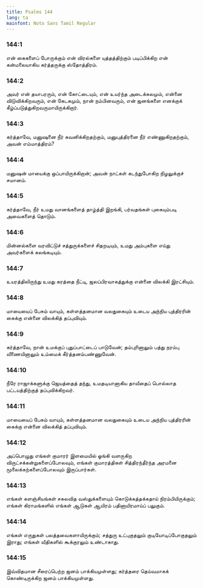 ```yaml
---
title: Psalms 144
lang: ta
mainfont: Noto Sans Tamil Regular
---
```


###  144:1

என் கைகளைப் போருக்கும் என் விரல்களை யுத்தத்திற்கும் படிப்பிக்கிற என் கன்மலையாகிய கர்த்தருக்கு ஸ்தோத்திரம்.

###  144:2

அவர் என் தயாபரரும், என் கோட்டையும், என் உயர்ந்த அடைக்கலமும், என்னை விடுவிக்கிறவரும், என் கேடகமும், நான் நம்பினவரும், என் ஜனங்களை எனக்குக் கீழ்ப்படுத்துகிறவருமாயிருக்கிறார்.

###  144:3

கர்த்தாவே, மனுஷனை நீர் கவனிக்கிறதற்கும், மனுபுத்திரனை நீர் எண்ணுகிறதற்கும், அவன் எம்மாத்திரம்?

###  144:4

மனுஷன் மாயைக்கு ஒப்பாயிருக்கிறான்; அவன் நாட்கள் கடந்துபோகிற நிழலுக்குச் சமானம்.

###  144:5

கர்த்தாவே, நீர் உமது வானங்களைத் தாழ்த்தி இறங்கி, பர்வதங்கள் புகையும்படி அவைகளைத் தொடும்.

###  144:6

மின்னல்களை வரவிட்டுச் சத்துருக்களைச் சிதறடியும், உமது அம்புகளை எய்து அவர்களைக் கலங்கடியும்.

###  144:7

உயரத்திலிருந்து உமது கரத்தை நீட்டி, ஜலப்பிரவாகத்துக்கு என்னை விலக்கி இரட்சியும்.

###  144:8

மாயையைப் பேசும் வாயும், கள்ளத்தனமான வலதுகையும் உடைய அந்நிய புத்திரரின் கைக்கு என்னை விலக்கித் தப்புவியும்.

###  144:9

கர்த்தாவே, நான் உமக்குப் புதுப்பாட்டைப் பாடுவேன்; தம்புரினாலும் பத்து நரம்பு வீணையினாலும் உம்மைக் கீர்த்தனம்பண்ணுவேன்.

###  144:10

நீரே ராஜாக்களுக்கு ஜெயத்தைத் தந்து, உமதடியானாகிய தாவீதைப் பொல்லாத பட்டயத்திற்குத் தப்புவிக்கிறவர்.

###  144:11

மாயையைப் பேசும் வாயும், கள்ளத்தனமான வலதுகையும் உடைய அந்நிய புத்திரரின் கைக்கு என்னை விலக்கித் தப்புவியும்.

###  144:12

அப்பொழுது எங்கள் குமாரர் இளமையில் ஓங்கி வளருகிற விருட்சக்கன்றுகளைப்போலவும், எங்கள் குமாரத்திகள் சித்திரந்தீர்ந்த அரமனை மூலைக்கற்களைப்போலவும் இருப்பார்கள்.

###  144:13

எங்கள் களஞ்சியங்கள் சகலவித வஸ்துக்களையும் கொடுக்கத்தக்கதாய் நிரம்பியிருக்கும்; எங்கள் கிராமங்களில் எங்கள் ஆடுகள் ஆயிரம் பதினாயிரமாய்ப் பலுகும்.

###  144:14

எங்கள் எருதுகள் பலத்தவைகளாயிருக்கும்; சத்துரு உட்புகுதலும் குடியோடிப்போகுதலும் இராது; எங்கள் வீதிகளில் கூக்குரலும் உண்டாகாது.

###  144:15

இவ்விதமான சீரைப்பெற்ற ஜனம் பாக்கியமுள்ளது; கர்த்தரை தெய்வமாகக் கொண்டிருக்கிற ஜனம் பாக்கியமுள்ளது.

